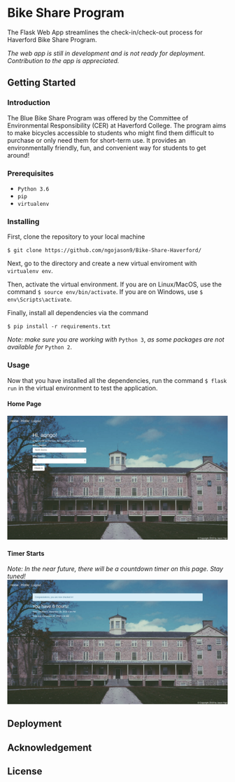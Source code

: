 # Bike Share Program
The Flask Web App streamlines the check-in/check-out process for Haverford Bike Share Program.

*The web app is still in development and is not ready for deployment. Contribution to the app is appreciated.*

## Getting Started

### Introduction
The Blue Bike Share Program was offered by the Committee of Environmental Responsibility (CER) at Haverford College. The program aims to make bicycles accessible to students who might find them difficult to purchase or only need them for short-term use. It provides an environmentally friendly, fun, and convenient way for students to get around!

### Prerequisites
- `Python 3.6`
- `pip`
- `virtualenv`

### Installing
First, clone the repository to your local machine
```
$ git clone https://github.com/ngojason9/Bike-Share-Haverford/
```
Next, go to the directory and create a new virtual enviroment with `virtualenv env`.

Then, activate the virtual environment. If you are on Linux/MacOS, use the command `$ source env/bin/activate`. If you are on Windows, use `$ env\Scripts\activate`.

Finally, install all dependencies via the command
```
$ pip install -r requirements.txt
```
*Note: make sure you are working with* `Python 3`, *as some packages are not available for* `Python 2`.

### Usage
Now that you have installed all the dependencies, run the command `$ flask run` in the virtual environment to test the application.

#### Home Page
![Haverford Bike Share Program Home Page](/screenshots/home_page.png?raw=true "Home Page")

#### Timer Starts
*Note: In the near future, there will be a countdown timer on this page. Stay tuned!*
![Haverford Bike Share Program Timer Page](/screenshots/timer_page.png?raw=true "Timer Page")


## Deployment

## Acknowledgement

## License
